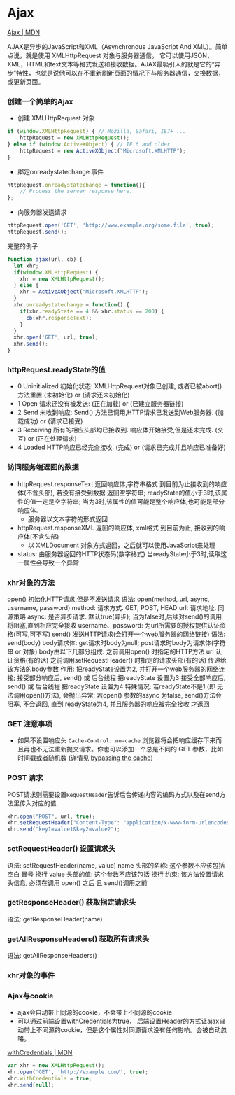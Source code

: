 # Ajax

[Ajax | MDN](https://developer.mozilla.org/zh-CN/docs/Web/Guide/AJAX)

AJAX是异步的JavaScript和XML（Asynchronous JavaScript And XML）。简单点说，就是使用 XMLHttpRequest 对象与服务器通信。 它可以使用JSON，XML，HTML和text文本等格式发送和接收数据。AJAX最吸引人的就是它的“异步”特性，也就是说他可以在不重新刷新页面的情况下与服务器通信，交换数据，或更新页面。

### 创建一个简单的Ajax

 - 创建 XMLHttpRequest 对象
```js
if (window.XMLHttpRequest) { // Mozilla, Safari, IE7+ ...
    httpRequest = new XMLHttpRequest();
} else if (window.ActiveXObject) { // IE 6 and older
    httpRequest = new ActiveXObject("Microsoft.XMLHTTP");
}
```

 - 绑定onreadystatechange 事件
```js
httpRequest.onreadystatechange = function(){
    // Process the server response here.
};
```

 - 向服务器发送请求
```js
httpRequest.open('GET', 'http://www.example.org/some.file', true);
httpRequest.send();
```

完整的例子
```js
function ajax(url, cb) {
  let xhr;
  if(window.XMLHttpRequest) {
    xhr = new XMLHttpRequest();
  } else {
    xhr = ActiveXObject("Microsoft.XMLHTTP");
  }
  xhr.onreadystatechange = function() {
    if(xhr.readyState == 4 && xhr.status == 200) {
      cb(xhr.responseText);
    } 
  }
  xhr.open('GET', url, true);
  xhr.send();
}
```

### httpRequest.readyState的值

 - 0 Uninitialized 初始化状态: XMLHttpRequest对象已创建, 或者已被abort()方法重置.(未初始化) or (请求还未初始化)
 - 1 Open 请求还没有被发送: (正在加载) or (已建立服务器链接)
 - 2 Send 未收到响应: Send() 方法已调用,HTTP请求已发送到Web服务器. (加载成功) or (请求已接受)
 - 3 Receiving 所有的相应头部均已接收到. 响应体开始接受,但是还未完成. (交互) or (正在处理请求)
 - 4 Loaded HTTP响应已经完全接收. (完成) or (请求已完成并且响应已准备好)


### 访问服务端返回的数据

 - httpRequest.responseText   返回响应体,字符串格式
    到目前为止接收到的响应体(不含头部), 若没有接受到数据,返回空字符串;
    readyState的值小于3时,该属性的值一定是空字符串; 当为3时,该属性的值可能是整个响应体,也可能是部分响应体.
   - 服务器以文本字符的形式返回
 - httpRequest.responseXML      返回的响应体, xml格式
      到目前为止, 接收到的响应体(不含头部)
   - 以 XMLDocument 对象方式返回，之后就可以使用JavaScript来处理
 - status: 由服务器返回的HTTP状态码(数字格式)
      当readyState小于3时,读取这一属性会导致一个异常

### xhr对象的方法
open()       初始化HTTP请求,但是不发送请求
    语法: open(method, url, async, username, password)
    method: 请求方式. GET, POST, HEAD
    url: 请求地址. 同源策略
    async: 是否异步请求. 默认true(异步); 当为false时,后续对send()的调用将阻塞,直到相应完全接收
    username、password: 为url所需要的授权提供认证资格(可写,可不写)
send()        发送HTTP请求(会打开一个web服务器的网络链接)
    语法: send(body)
    body请求体: get请求时body为null; post请求时body为请求体(字符串 or 对象)
    body由以下几部分组成: 
      之前调用open() 时指定的HTTP方法 url 认证资格(有的话)
      之前调用setRequestHeader() 时指定的请求头部(有的话)
      传递给该方法的body参数
    作用:
      把readyState设置为2, 并打开一个web服务器的网络连接;
      接受部分响应后, send() 或 后台线程 把readyState 设置为3
      接受全部响应后, send() 或 后台线程 把readyState 设置为4
    特殊情况:
      若readyState不是1 (即 无法调用open()方法), 会抛出异常;
      若open() 参数的async 为false, send()方法会阻塞, 不会返回, 直到 readyState为4, 并且服务器的响应被完全接收 才返回


### GET 注意事项

 -  如果不设置响应头 `Cache-Control: no-cache` 浏览器将会把响应缓存下来而且再也不无法重新提交请求。你也可以添加一个总是不同的 GET 参数，比如时间戳或者随机数 (详情见 [bypassing the cache](https://developer.mozilla.org/en-US/docs/Web/API/XMLHttpRequest/Using_XMLHttpRequest#Bypassing_the_cache))


### POST 请求
POST请求则需要设置`RequestHeader`告诉后台传递内容的编码方式以及在send方法里传入对应的值
```js
xhr.open("POST", url, true);
xhr.setRequestHeader("Content-Type": "application/x-www-form-urlencoded");
xhr.send("key1=value1&key2=value2");
``` 

### setRequestHeader() 设置请求头
语法: setRequestHeader(name, value)
name 头部的名称: 这个参数不应该包括 空白 冒号 换行
value 头部的值: 这个参数不应该包括 换行
约束: 该方法设置请求头信息, 必须在调用 open() 之后 且 send()调用之前
### getResponseHeader() 获取指定请求头
语法: getResponseHeader(name)
### getAllResponseHeaders() 获取所有请求头
语法: getAllResponseHeaders()

### xhr对象的事件


### Ajax与cookie
 - ajax会自动带上同源的cookie，不会带上不同源的cookie
 - 可以通过前端设置withCredentials为true， 后端设置Header的方式让ajax自动带上不同源的cookie，但是这个属性对同源请求没有任何影响。会被自动忽略。

[withCredentials | MDN](https://developer.mozilla.org/zh-CN/docs/Web/API/XMLHttpRequest/withCredentials)

```js
var xhr = new XMLHttpRequest();
xhr.open('GET', 'http://example.com/', true);
xhr.withCredentials = true;
xhr.send(null);
```